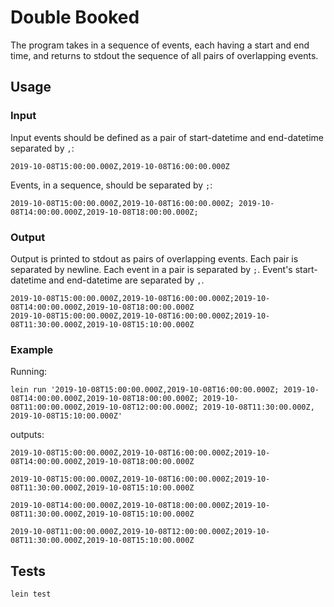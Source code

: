 # Double Booked

The program takes in a sequence of events, each having a start and end time,
and returns to stdout the sequence of all pairs of overlapping events.

## Usage

### Input
  Input events should be defined as a pair of start-datetime and end-datetime separated by `,`:
  ```
  2019-10-08T15:00:00.000Z,2019-10-08T16:00:00.000Z
  ```
  Events, in a sequence, should be separated by `;`:
  ```
  2019-10-08T15:00:00.000Z,2019-10-08T16:00:00.000Z; 2019-10-08T14:00:00.000Z,2019-10-08T18:00:00.000Z;
  ```

### Output
  Output is printed to stdout as pairs of overlapping events.
  Each pair is separated by newline.
  Each event in a pair is separated by `;`.
  Event's start-datetime and end-datetime are separated by `,`.

  ```
  2019-10-08T15:00:00.000Z,2019-10-08T16:00:00.000Z;2019-10-08T14:00:00.000Z,2019-10-08T18:00:00.000Z
  2019-10-08T15:00:00.000Z,2019-10-08T16:00:00.000Z;2019-10-08T11:30:00.000Z,2019-10-08T15:10:00.000Z
  ```

### Example
  Running:
  ```
  lein run '2019-10-08T15:00:00.000Z,2019-10-08T16:00:00.000Z; 2019-10-08T14:00:00.000Z,2019-10-08T18:00:00.000Z; 2019-10-08T11:00:00.000Z,2019-10-08T12:00:00.000Z; 2019-10-08T11:30:00.000Z, 2019-10-08T15:10:00.000Z'
  ```
  outputs:
  ```
  2019-10-08T15:00:00.000Z,2019-10-08T16:00:00.000Z;2019-10-08T14:00:00.000Z,2019-10-08T18:00:00.000Z

  2019-10-08T15:00:00.000Z,2019-10-08T16:00:00.000Z;2019-10-08T11:30:00.000Z,2019-10-08T15:10:00.000Z

  2019-10-08T14:00:00.000Z,2019-10-08T18:00:00.000Z;2019-10-08T11:30:00.000Z,2019-10-08T15:10:00.000Z

  2019-10-08T11:00:00.000Z,2019-10-08T12:00:00.000Z;2019-10-08T11:30:00.000Z,2019-10-08T15:10:00.000Z
  ```

## Tests
```
lein test
```
